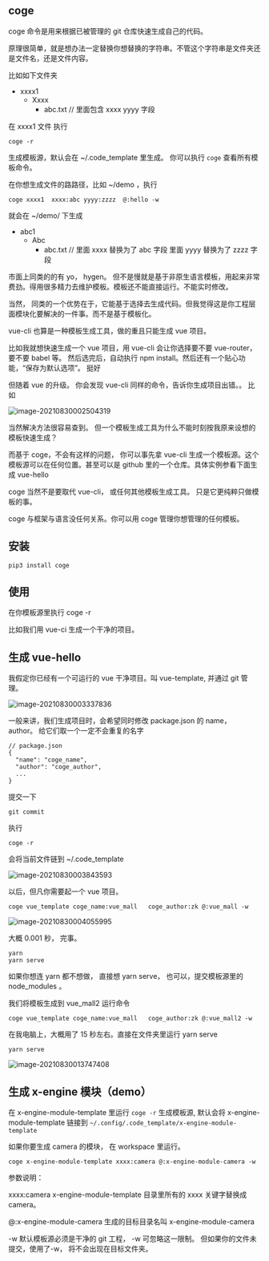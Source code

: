 ## coge

coge 命令是用来根据已被管理的 git 仓库快速生成自己的代码。 

原理很简单，就是想办法一定替换你想替换的字符串。不管这个字符串是文件夹还是文件名，还是文件内容。

比如如下文件夹

- xxxx1
  - Xxxx
    - abc.txt // 里面包含 xxxx yyyy 字段

在 xxxx1 文件 执行

```
coge -r 
```

生成模板源，默认会在 ~/.code_template 里生成。 你可以执行  `coge` 查看所有模板命令。

在你想生成文件的路路径，比如 ~/demo ，执行

```
coge xxxx1  xxxx:abc yyyy:zzzz  @:hello -w
```



就会在 ~/demo/ 下生成

- abc1
  - Abc
      - abc.txt // 里面 xxxx 替换为了 abc 字段 里面 yyyy 替换为了 zzzz 字段








市面上同类的的有 yo， hygen。 但不是慢就是基于非原生语言模板，用起来非常费劲。得用很多精力去维护模板。模板还不能直接运行。不能实时修改。

当然， 同类的一个优势在于，它能基于选择去生成代码。但我觉得这是你工程层面模块化要解决的一件事。而不是基于模板化。

vue-cli 也算是一种模板生成工具，做的重且只能生成 vue 项目。

比如我就想快速生成一个 vue 项目，用 vue-cli 会让你选择要不要 vue-router， 要不要 babel 等。 然后选完后，自动执行 npm install。然后还有一个贴心功能，“保存为默认选项”。 挺好

但随着 vue 的升级。 你会发现 vue-cli 同样的命令，告诉你生成项目出错。。 比如

![image-20210830002504319](https://md4zk.oss-cn-beijing.aliyuncs.com/img/image-20210830002504319.png)

当然解决方法很容易查到。 但一个模板生成工具为什么不能时刻按我原来设想的模板快速生成？



而基于 coge，不会有这样的问题， 你可以事先拿 vue-cli 生成一个模板源。这个模板源可以在任何位置。甚至可以是 github 里的一个仓库。具体实例参看下面生成 vue-hello



coge 当然不是要取代 vue-cli， 或任何其他模板生成工具。 只是它更纯粹只做模板的事。

coge 与框架与语言没任何关系。你可以用 coge 管理你想管理的任何模板。





## 安装

```
pip3 install coge
```



## 使用

在你模板源里执行 coge -r 

比如我们用 vue-ci 生成一个干净的项目。



## 生成 vue-hello 

我假定你已经有一个可运行的 vue 干净项目。叫 vue-template, 并通过 git 管理。


![image-20210830003337836](https://md4zk.oss-cn-beijing.aliyuncs.com/img/image-20210830003337836.png)

一般来讲，我们生成项目时，会希望同时修改 package.json 的 name， author。 给它们取一个一定不会重复的名字

```
// package.json
{
  "name": "coge_name",
  "author": "coge_author",
  ...
}
```
提交一下
````
git commit 
````



执行 

```
coge -r 
```

会将当前文件链到 ~/.code_template 

![image-20210830003843593](https://md4zk.oss-cn-beijing.aliyuncs.com/img/image-20210830003843593.png)



以后，但凡你需要起一个 vue 项目。

```
coge vue_template coge_name:vue_mall   coge_author:zk @:vue_mall -w
```

![image-20210830004055995](https://md4zk.oss-cn-beijing.aliyuncs.com/img/image-20210830004055995.png)



大概 0.001 秒， 完事。

```
yarn 
yarn serve
```



如果你想连 yarn 都不想做， 直接想 yarn serve， 也可以，提交模板源里的 node_modules 。

我们将模板生成到 vue_mall2 运行命令

```
coge vue_template coge_name:vue_mall   coge_author:zk @:vue_mall2 -w
```

在我电脑上，大概用了 15 秒左右。直接在文件夹里运行 yarn serve

```
yarn serve
```

![image-20210830013747408](https://md4zk.oss-cn-beijing.aliyuncs.com/img/image-20210830013747408.png)



## 生成 x-engine 模块（demo）

在 x-engine-module-template 里运行 `coge -r` 生成模板源, 默认会将 x-engine-module-template 链接到  `~/.config/.code_template/x-engine-module-template`



如果你要生成 camera 的模块， 在 workspace 里运行。

```
coge x-engine-module-template xxxx:camera @:x-engine-module-camera -w
```



参数说明：

xxxx:camera                 x-engine-module-template 目录里所有的 xxxx  关键字替换成 camera。

@:x-engine-module-camera    生成的目标目录名叫 x-engine-module-camera

-w 	                     默认模板源必须是干净的 git 工程， -w 可忽略这一限制。 但如果你的文件未提交，使用了-w， 将不会出现在目标文件夹。 



